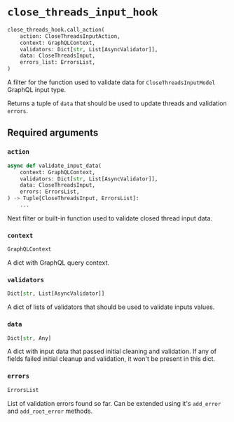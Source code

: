 # `close_threads_input_hook`

```python
close_threads_hook.call_action(
    action: CloseThreadsInputAction,
    context: GraphQLContext,
    validators: Dict[str, List[AsyncValidator]],
    data: CloseThreadsInput,
    errors_list: ErrorsList,
)
```

A filter for the function used to validate data for `CloseThreadsInputModel` GraphQL input type.

Returns a tuple of `data` that should be used to update threads and validation `errors`.


## Required arguments

### `action`

```python
async def validate_input_data(
    context: GraphQLContext,
    validators: Dict[str, List[AsyncValidator]],
    data: CloseThreadsInput,
    errors: ErrorsList,
) -> Tuple[CloseThreadsInput, ErrorsList]:
    ...
```

Next filter or built-in function used to validate closed thread input data.


### `context`

```python
GraphQLContext
```

A dict with GraphQL query context.


### `validators`

```python
Dict[str, List[AsyncValidator]]
```

A dict of lists of validators that should be used to validate inputs values.


### `data`

```python
Dict[str, Any]
```

A dict with input data that passed initial cleaning and validation. If any of fields failed initial cleanup and validation, it won't be present in this dict.


### `errors`

```python
ErrorsList
```

List of validation errors found so far. Can be extended using it's `add_error` and `add_root_error` methods.